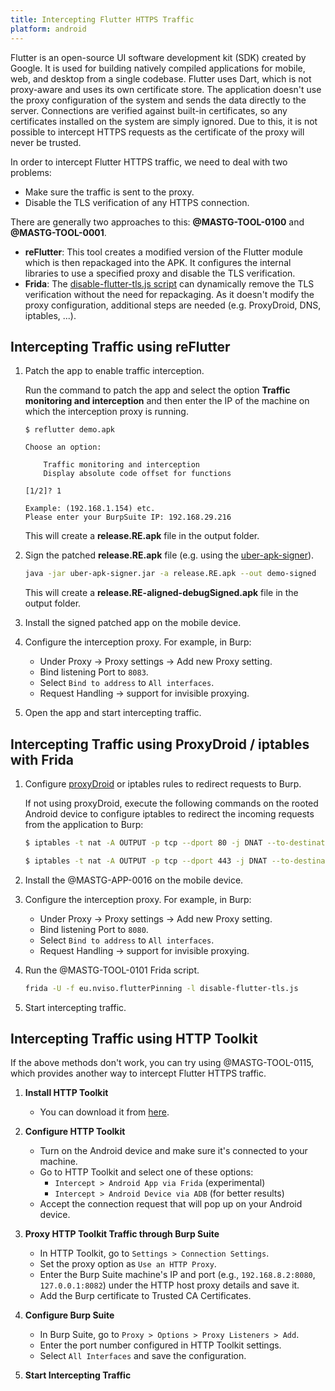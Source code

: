 ```yaml
--- 
title: Intercepting Flutter HTTPS Traffic
platform: android 
---
```


Flutter is an open-source UI software development kit (SDK) created by Google. It is used for building natively compiled applications for mobile, web, and desktop from a single codebase. Flutter uses Dart, which is not proxy-aware and uses its own certificate store. The application doesn't use the proxy configuration of the system and sends the data directly to the server. Connections are verified against built-in certificates, so any certificates installed on the system are simply ignored. Due to this, it is not possible to intercept HTTPS requests as the certificate of the proxy will never be trusted.

In order to intercept Flutter HTTPS traffic, we need to deal with two problems:

- Make sure the traffic is sent to the proxy.
- Disable the TLS verification of any HTTPS connection.

There are generally two approaches to this: **@MASTG-TOOL-0100** and **@MASTG-TOOL-0001**.

- **reFlutter**: This tool creates a modified version of the Flutter module which is then repackaged into the APK. It configures the internal libraries to use a specified proxy and disable the TLS verification.
- **Frida**: The [disable-flutter-tls.js script](https://github.com/NVISOsecurity/disable-flutter-tls-verification) can dynamically remove the TLS verification without the need for repackaging. As it doesn't modify the proxy configuration, additional steps are needed (e.g. ProxyDroid, DNS, iptables, ...).

## Intercepting Traffic using reFlutter

1. Patch the app to enable traffic interception.

    Run the command to patch the app and select the option **Traffic monitoring and interception** and then enter the IP of the machine on which the interception proxy is running.

    ```plaintext
    $ reflutter demo.apk

    Choose an option:

        Traffic monitoring and interception
        Display absolute code offset for functions

    [1/2]? 1

    Example: (192.168.1.154) etc.
    Please enter your BurpSuite IP: 192.168.29.216
    ```

    This will create a **release.RE.apk** file in the output folder.

2. Sign the patched **release.RE.apk** file (e.g. using the [uber-apk-signer](https://github.com/patrickfav/uber-apk-signer)).

    ```bash
    java -jar uber-apk-signer.jar -a release.RE.apk --out demo-signed
    ```

    This will create a **release.RE-aligned-debugSigned.apk** file in the output folder.

3. Install the signed patched app on the mobile device.

4. Configure the interception proxy. For example, in Burp:

   - Under Proxy -> Proxy settings -> Add new Proxy setting.
   - Bind listening Port to `8083`.
   - Select `Bind to address` to `All interfaces`.
   - Request Handling -> support for invisible proxying.

5. Open the app and start intercepting traffic.

## Intercepting Traffic using ProxyDroid / iptables with Frida

1. Configure [proxyDroid](https://blog.nviso.eu/2019/08/13/intercepting-traffic-from-android-flutter-applications/) or iptables rules to redirect requests to Burp.

    If not using proxyDroid, execute the following commands on the rooted Android device to configure iptables to redirect the incoming requests from the application to Burp:

    ```bash
    $ iptables -t nat -A OUTPUT -p tcp --dport 80 -j DNAT --to-destination <Your-Proxy-IP>:8080 

    $ iptables -t nat -A OUTPUT -p tcp --dport 443 -j DNAT --to-destination <Your-Proxy-IP>:8080 
    ```

2. Install the @MASTG-APP-0016 on the mobile device.

3. Configure the interception proxy. For example, in Burp:

   - Under Proxy -> Proxy settings -> Add new Proxy setting.
   - Bind listening Port to `8080`.
   - Select `Bind to address` to `All interfaces`.
   - Request Handling -> support for invisible proxying.

4. Run the @MASTG-TOOL-0101 Frida script.

    ```bash
    frida -U -f eu.nviso.flutterPinning -l disable-flutter-tls.js
    ```

5. Start intercepting traffic.

## Intercepting Traffic using HTTP Toolkit

If the above methods don't work, you can try using @MASTG-TOOL-0115, which provides another way to intercept Flutter HTTPS traffic.

1. **Install HTTP Toolkit**
    - You can download it from [here](https://httptoolkit.com/).

2. **Configure HTTP Toolkit**
    - Turn on the Android device and make sure it's connected to your machine.
    - Go to HTTP Toolkit and select one of these options:
        - `Intercept > Android App via Frida` (experimental)
        - `Intercept > Android Device via ADB` (for better results)
    - Accept the connection request that will pop up on your Android device.

3. **Proxy HTTP Toolkit Traffic through Burp Suite**
    - In HTTP Toolkit, go to `Settings > Connection Settings`.
    - Set the proxy option as `Use an HTTP Proxy`.
    - Enter the Burp Suite machine's IP and port (e.g., `192.168.8.2:8080`, `127.0.0.1:8082`) under the HTTP host proxy details and save it.
    - Add the Burp certificate to Trusted CA Certificates.

4. **Configure Burp Suite**
    - In Burp Suite, go to `Proxy > Options > Proxy Listeners > Add`.
    - Enter the port number configured in HTTP Toolkit settings.
    - Select `All Interfaces` and save the configuration.

5. **Start Intercepting Traffic**
